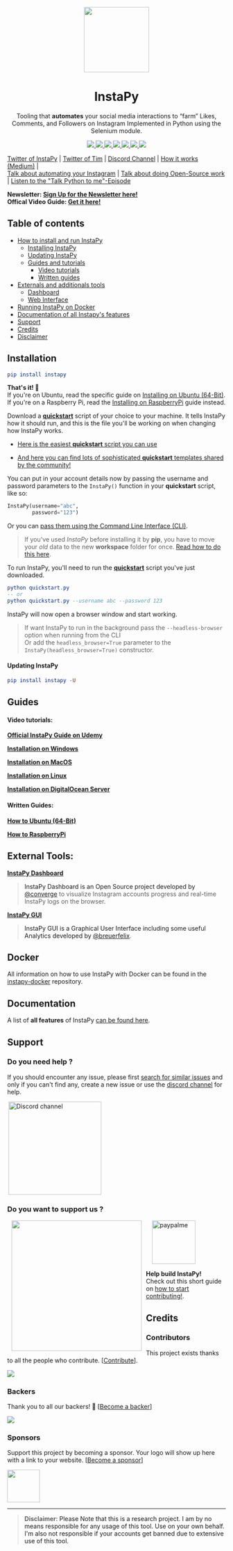 <p align="center">
  <img src="https://i.imgur.com/sJzfZsL.jpg" width="150">
  <h1 align="center">InstaPy</h1>
  <p align="center">Tooling that <b>automates</b> your social media interactions to “farm” Likes, Comments, and Followers on Instagram
Implemented in Python using the Selenium module.<p>
  <p align="center">
    <a href="https://github.com/timgrossmann/InstaPy/blob/master/LICENSE">
      <img src="https://img.shields.io/badge/license-GPLv3-blue.svg" />
    </a>
    <a href="https://github.com/SeleniumHQ/selenium">
      <img src="https://img.shields.io/badge/built%20with-Selenium-yellow.svg" />
    </a>
    <a href="https://www.python.org/">
    	<img src="https://img.shields.io/badge/built%20with-Python3-red.svg" />
    </a>
    <a href="https://travis-ci.org/timgrossmann/InstaPy">
	<img src="https://travis-ci.org/timgrossmann/InstaPy.svg?branch=master">
    </a>
    <a href="https://www.github.com/timgrossmann/InstaPy#backer">
	<img src="https://opencollective.com/instapy/backers/badge.svg">
    </a>
    <a href="https://www.github.com/timgrossmann/InstaPy#sponsors">
	<img src="https://opencollective.com/instapy/sponsors/badge.svg">
    </a>  
    <a href="https://discord.gg/FDETsht">
	<img src="https://img.shields.io/discord/510385886869979136.svg">
    </a>
  </p>
</p>


[Twitter of InstaPy](https://twitter.com/InstaPy) | [Twitter of Tim](https://twitter.com/timigrossmann) | [Discord Channel](https://discord.gg/FDETsht) | [How it works (Medium)](https://medium.freecodecamp.com/my-open-source-instagram-bot-got-me-2-500-real-followers-for-5-in-server-costs-e40491358340) |   
[Talk about automating your Instagram](https://youtu.be/4TmKFZy-ioQ) | [Talk about doing Open-Source work](https://www.youtube.com/watch?v=A_UtST302Og&t=0s&list=PLa4P1NPX9hthXV-wko0xyxFpbhYZFkW7o) | [Listen to the "Talk Python to me"-Episode](https://talkpython.fm/episodes/show/142/automating-the-web-with-selenium-and-instapy)


**Newsletter: [Sign Up for the Newsletter here!](http://eepurl.com/cZbV_v)**   
**Offical Video Guide: [Get it here!](https://www.udemy.com/instapy-guide/?couponCode=INSTAPY_OFFICIAL)**


## Table of contents
- [How to install and run InstaPy](#installation)
  * [Installing InstaPy](#installation)
  * [Updating InstaPy](#updating-instapy)
  * [Guides and tutorials](#guides)
    * [Video tutorials](#video-tutorials)
    * [Written guides](#written-guides)
- [Externals and additionals tools](#external-tools)
  * [Dashboard](#dashboard)
  * [Web Interface](#gui)
- [Running InstaPy on Docker](#docker)
- [Documentation of all Instapy's features](#documentation)
- [Support](#support)
- [Credits](#credits)
- [Disclaimer](#disclaimer)

## **Installation**
```elm
pip install instapy
```
**That's it! 🚀**   
If you're on Ubuntu, read the specific guide on [Installing on Ubuntu (64-Bit)](https://github.com/InstaPy/instapy-docs/blob/master/How_Tos/How_To_DO_Ubuntu_on_Digital_Ocean.md). If you're on a Raspberry Pi, read the [Installing on RaspberryPi](https://github.com/InstaPy/instapy-docs/blob/master/How_Tos/How_to_Raspberry.md) guide instead.

Download a **[quickstart](https://github.com/InstaPy/instapy-quickstart)** script of your choice to your machine. It tells InstaPy how it should run, and this is the file you'll be working on when changing how InstaPy works.

- [Here is the easiest **quickstart** script you can use](https://github.com/InstaPy/instapy-quickstart/blob/master/quickstart.py)  

- [And here you can find lots of sophisticated **quickstart** templates shared by the community!](https://github.com/InstaPy/instapy-quickstart/tree/master/quickstart_templates) 

You can put in your account details now by passing the username and password parameters to the `InstaPy()` function in your **quickstart** script, like so: 
```python
InstaPy(username="abc", 
        password="123")
```
Or you can [pass them using the Command Line Interface (CLI)](#pass-arguments-by-cli).

> If you've used _InstaPy_ before installing it by **pip**, you have to move your _old_ data to the new **workspace** folder for once.
[Read how to do this here](./DOCUMENTATION.md#migrating-your-data-to-the-workspace-folder).

To run InstaPy, you'll need to run the **[quickstart](https://github.com/InstaPy/instapy-quickstart)** script you've just downloaded.

```elm
python quickstart.py
-- or
python quickstart.py --username abc --password 123
```

InstaPy will now open a browser window and start working.

> If want InstaPy to run in the background pass the `--headless-browser` option when running from the CLI   
Or add the `headless_browser=True` parameter to the `InstaPy(headless_browser=True)` constructor.

#### Updating InstaPy
```elm
pip install instapy -U
```


## Guides

#### Video tutorials:
**[Official InstaPy Guide on Udemy](https://www.udemy.com/instapy-guide/?couponCode=INSTAPY_OFFICIAL)**

**[Installation on Windows](https://www.youtube.com/watch?v=9DkEl2MrFQk&list=PLa4P1NPX9hthXV-wko0xyxFpbhYZFkW7o&index=11&t=40s)**

**[Installation on MacOS](https://www.youtube.com/watch?v=TqQWM63Hhh4&t=11s&list=PLa4P1NPX9hthXV-wko0xyxFpbhYZFkW7o&index=12)**

**[Installation on Linux](https://www.youtube.com/watch?v=sZ-SFy9vKHg&list=PLa4P1NPX9hthXV-wko0xyxFpbhYZFkW7o&index=10&t=28s)**

**[Installation on DigitalOcean Server](https://www.youtube.com/watch?v=my0FM5hra_s&t=14s&list=PLa4P1NPX9hthXV-wko0xyxFpbhYZFkW7o&index=9)**

#### Written Guides:<a name="written-guides"></a>
**[How to Ubuntu (64-Bit)](https://github.com/InstaPy/instapy-docs/blob/master/How_Tos/How_To_DO_Ubuntu_on_Digital_Ocean.md) &nbsp;&nbsp;&nbsp;&nbsp;&nbsp;&nbsp;**

**[How to RaspberryPi](https://github.com/InstaPy/instapy-docs/blob/master/How_Tos/How_to_Raspberry.md) &nbsp;&nbsp;&nbsp;&nbsp;&nbsp;&nbsp;**


## External Tools:

**[InstaPy Dashboard](https://github.com/converge/instapy-dashboard)**<a name="dashboard" />
> InstaPy Dashboard is an Open Source project developed by [@converge](https://github.com/converge/) to visualize Instagram accounts progress and real-time InstaPy logs on the browser.

**[InstaPy GUI](https://github.com/breuerfelix/instapy-gui)**<a name="gui" />
> InstaPy GUI is a Graphical User Interface including some useful Analytics developed by [@breuerfelix](https://github.com/breuerfelix).


## Docker
All information on how to use InstaPy with Docker can be found in the [instapy-docker](https://github.com/InstaPy/instapy-docker) repository.


## Documentation
A list of **all features** of InstaPy [can be found here](./DOCUMENTATION.md). 


## Support

### Do you need help ?
If you should encounter any issue, please first [search for similar issues](https://github.com/timgrossmann/InstaPy/issues) and only if you can't find any, create a new issue or use the [discord channel](https://discord.gg/FDETsht) for help.

<a href="https://discord.gg/FDETsht">
  <img hspace="3" alt="Discord channel" src="https://camo.githubusercontent.com/e4a739df27356a78e9cae2e2dda642d118567e7c/68747470733a2f2f737465616d63646e2d612e616b616d616968642e6e65742f737465616d636f6d6d756e6974792f7075626c69632f696d616765732f636c616e732f32373039303534312f386464356339303766326130656563623733646336613437373666633961323538373865626364642e706e67" width=214/>
</a>

### Do you want to support us ?

<a href="https://opencollective.com/instapy/donate" target="_blank">
  <img align="left" hspace="10" src="https://opencollective.com/instapy/contribute/button@2x.png?color=blue" width=300 />
</a>

<a href="https://www.paypal.me/supportInstaPy">
  <img hspace="14" alt="paypalme" src="http://codeinpython.com/tutorials/wp-content/uploads/2017/09/PayPal-ME-300x300.jpg.png" width=100 />
</a>

**Help build InstaPy!**      
Check out this short guide on [how to start contributing!](https://github.com/InstaPy/instapy-docs/blob/master/CONTRIBUTORS.md).

## Credits
### Contributors

This project exists thanks to all the people who contribute. [[Contribute](https://github.com/timgrossmann/InstaPy/wiki/How-to-Contribute)].

<a href="https://github.com/timgrossmann/InstaPy/graphs/contributors"><img src="https://opencollective.com/instapy/contributors.svg?width=890&button=false" /></a>

### Backers

Thank you to all our backers! 🙏 [[Become a backer](https://opencollective.com/instapy#backer)]

<a href="https://opencollective.com/instapy#backers" target="_blank"><img src="https://opencollective.com/instapy/backers.svg?width=890"></a>

### Sponsors

Support this project by becoming a sponsor. Your logo will show up here with a link to your website. [[Become a sponsor](https://opencollective.com/instapy#sponsor)]

<a href="https://www.chancetheapp.com" target="_blank">
	<img src="https://user-images.githubusercontent.com/16529337/52699787-dbb17f80-2f76-11e9-9657-c103d4e89d88.png" height=75 />
</a>

---

> **Disclaimer**<a name="disclaimer" />: Please Note that this is a research project. I am by no means responsible for any usage of this tool. Use on your own behalf. I'm also not responsible if your accounts get banned due to extensive use of this tool.
